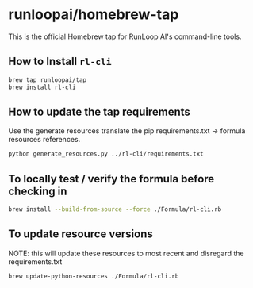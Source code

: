 # runloopai/homebrew-tap

This is the official Homebrew tap for RunLoop AI's command-line tools.

## How to Install `rl-cli`

```bash
brew tap runloopai/tap
brew install rl-cli
```

## How to update the tap requirements

Use the generate resources translate the pip requirements.txt -> formula resources references.

```bash
python generate_resources.py ../rl-cli/requirements.txt
```

## To locally test / verify the formula before checking in

```bash
brew install --build-from-source --force ./Formula/rl-cli.rb
```

## To update resource versions

NOTE: this will update these resources to most recent and disregard the requirements.txt

```bash
brew update-python-resources ./Formula/rl-cli.rb
```